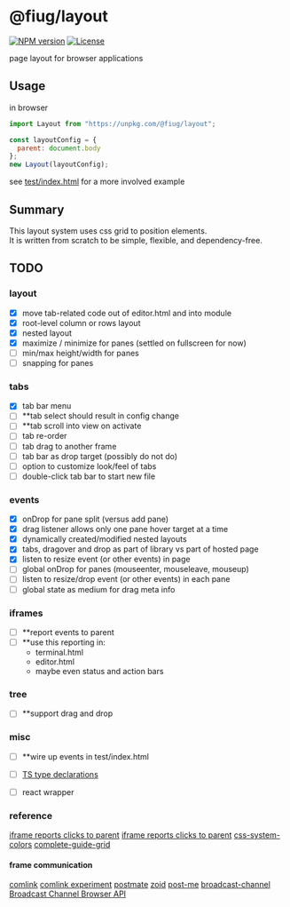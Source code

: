 # @fiug/layout

[![NPM version](https://img.shields.io/npm/v/@fiug/layout)](https://www.npmjs.com/package/@fiug/layout)
[![License](https://img.shields.io/github/license/fiugd/layout)](https://github.com/fiugd/layout/blob/main/LICENSE)

page layout for browser applications


## Usage

in browser
```javascript
import Layout from "https://unpkg.com/@fiug/layout";

const layoutConfig = {
  parent: document.body
};
new Layout(layoutConfig);
```
see <a href="./test/index.html">test/index.html</a> for a more involved example

## Summary
This layout system uses css grid to position elements.   
It is written from scratch to be simple, flexible, and dependency-free.   

## TODO

### layout
- [X] move tab-related code out of editor.html and into module
- [X] root-level column or rows layout
- [X] nested layout
- [X] maximize / minimize for panes (settled on fullscreen for now)
- [ ] min/max height/width for panes
- [ ] snapping for panes

### tabs
- [X] tab bar menu
- [ ] **tab select should result in config change
- [ ] **tab scroll into view on activate
- [ ] tab re-order
- [ ] tab drag to another frame
- [ ] tab bar as drop target (possibly do not do)
- [ ] option to customize look/feel of tabs
- [ ] double-click tab bar to start new file

### events
- [X] onDrop for pane split (versus add pane)
- [X] drag listener allows only one pane hover target at a time
- [X] dynamically created/modified nested layouts
- [X] tabs, dragover and drop as part of library vs part of hosted page
- [X] listen to resize event (or other events) in page
- [ ] global onDrop for panes (mouseenter, mouseleave, mouseup)
- [ ] listen to resize/drop event (or other events) in each pane
- [ ] global state as medium for drag meta info

### iframes
- [ ] **report events to parent
- [ ] **use this reporting in:
	- terminal.html
	- editor.html
	- maybe even status and action bars

### tree
- [ ] **support drag and drop

### misc 
- [ ] **wire up events in test/index.html
- [ ] [TS type declarations](https://www.typescriptlang.org/docs/handbook/declaration-files/publishing.html#including-declarations-in-your-npm-package)
- [ ] react wrapper


### reference
[iframe reports clicks to parent](https://itecnote.com/tecnote/javascript-how-to-get-iframe-to-listen-to-same-events-as-parent-and-fire-the-same-handlers/)
[iframe reports clicks to parent](https://stackoverflow.com/questions/10226448/detecting-click-inside-iframe-using-invisible-div)
[css-system-colors](https://blog.jim-nielsen.com/2021/css-system-colors/)
[complete-guide-grid](https://css-tricks.com/snippets/css/complete-guide-grid/)

#### frame communication
[comlink](https://github.com/GoogleChromeLabs/comlink)
[comlink experiment](https://github.com/fiugd/incubator/tree/d44c82640df1a2175c236a0c7dc55a0f082059f1/xterm-tui/comlink)
[postmate](https://github.com/dollarshaveclub/postmate)
[zoid](https://github.com/krakenjs/zoid)
[post-me](https://github.com/alesgenova/post-me)
[broadcast-channel](https://github.com/pubkey/broadcast-channel)
[Broadcast Channel Browser API](https://caniuse.com/broadcastchannel)